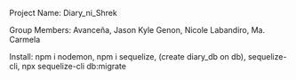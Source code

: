 Project Name: Diary_ni_Shrek


Group Members:
Avanceña, Jason Kyle
Genon, Nicole
Labandiro, Ma. Carmela


Install: 
npm i nodemon,
npm i sequelize,
(create diary_db on db),
sequelize-cli,
npx sequelize-cli db:migrate

